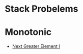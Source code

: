 # Stack Probelems


# Monotonic
- [Next Greater Element I](https://leetcode.com/problems/next-greater-element-i/description/)
